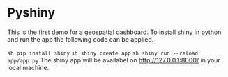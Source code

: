 # Pyshiny

This is the first demo for a geospatial dashboard.
To install shiny in python and run the app the following code can be applied.

```sh pip install shiny```
```sh shiny create app```
```sh shiny run --reload app/app.py```
The shiny app will be availabel on <http://127.0.0.1:8000/> in your local machine.
